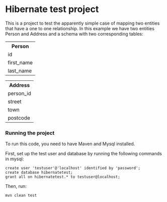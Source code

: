 # Hibernate test project

This is a project to test the apparently simple case of mapping two entities that have a one to one relationship. In
this example we have two entities Person and Address and a schema with two corresponding tables:

<table>
<tr><th>Person</th></tr>
<tr><td>id</td></tr>
<tr><td>first_name</td></tr>
<tr><td>last_name</td></tr>
</table>

<table>
<tr><th>Address</th></tr>
<tr><td>person_id</td></tr>
<tr><td>street</td></tr>
<tr><td>town</td></tr>
<tr><td>postcode</td></tr>
</table>

### Running the project

To run this code, you need to have Maven and Mysql installed.

First, set up the test user and database by running the following commands in mysql:

```
create user 'testuser'@'localhost' identified by 'password';
create database hibernatetest;
grant all on hibernatetest.* to testuser@localhost;
```

Then, run:

```
mvn clean test
```
